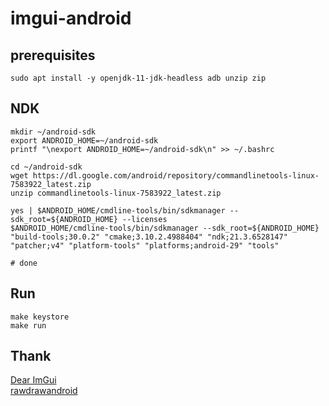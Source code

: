# imgui-android

## prerequisites

    sudo apt install -y openjdk-11-jdk-headless adb unzip zip

## NDK

    mkdir ~/android-sdk
    export ANDROID_HOME=~/android-sdk
    printf "\nexport ANDROID_HOME=~/android-sdk\n" >> ~/.bashrc

    cd ~/android-sdk
    wget https://dl.google.com/android/repository/commandlinetools-linux-7583922_latest.zip
    unzip commandlinetools-linux-7583922_latest.zip

    yes | $ANDROID_HOME/cmdline-tools/bin/sdkmanager --sdk_root=${ANDROID_HOME} --licenses
    $ANDROID_HOME/cmdline-tools/bin/sdkmanager --sdk_root=${ANDROID_HOME} "build-tools;30.0.2" "cmake;3.10.2.4988404" "ndk;21.3.6528147" "patcher;v4" "platform-tools" "platforms;android-29" "tools"

    # done

## Run

    make keystore
    make run

## Thank

[Dear ImGui](https://github.com/ocornut/imgui)  
[rawdrawandroid](https://github.com/cnlohr/rawdrawandroid)  
